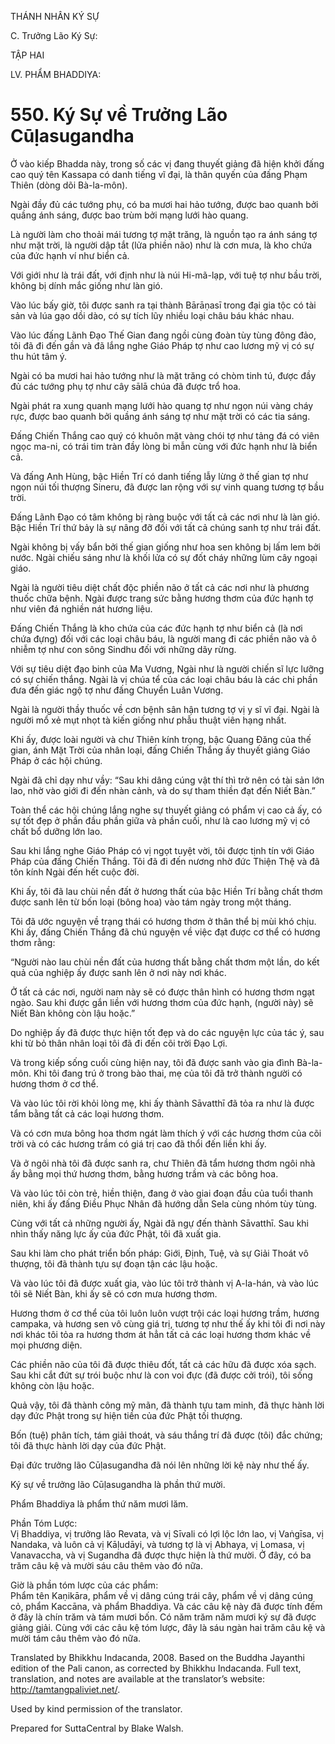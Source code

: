 THÁNH NHÂN KÝ SỰ

C. Trưởng Lão Ký Sự:

TẬP HAI

LV. PHẨM BHADDIYA:

# 550\. Ký Sự về Trưởng Lão Cūḷasugandha

Ở vào kiếp Bhadda này, trong số các vị đang thuyết giảng đã hiện khởi đấng cao quý tên Kassapa có danh tiếng vĩ đại, là thân quyến của đấng Phạm Thiên (dòng dõi Bà-la-môn).

Ngài đầy đủ các tướng phụ, có ba mươi hai hảo tướng, được bao quanh bởi quầng ánh sáng, được bao trùm bởi mạng lưới hào quang.

Là người làm cho thoải mái tương tợ mặt trăng, là nguồn tạo ra ánh sáng tợ như mặt trời, là người dập tắt (lửa phiền não) như là cơn mưa, là kho chứa của đức hạnh ví như biển cả.

Với giới như là trái đất, với định như là núi Hi-mã-lạp, với tuệ tợ như bầu trời, không bị dính mắc giống như làn gió.

Vào lúc bấy giờ, tôi được sanh ra tại thành Bārāṇasī trong đại gia tộc có tài sản và lúa gạo dồi dào, có sự tích lũy nhiều loại châu báu khác nhau.

Vào lúc đấng Lãnh Đạo Thế Gian đang ngồi cùng đoàn tùy tùng đông đảo, tôi đã đi đến gần và đã lắng nghe Giáo Pháp tợ như cao lương mỹ vị có sự thu hút tâm ý.

Ngài có ba mươi hai hảo tướng như là mặt trăng có chòm tinh tú, được đầy đủ các tướng phụ tợ như cây sālā chúa đã được trổ hoa.

Ngài phát ra xung quanh mạng lưới hào quang tợ như ngọn núi vàng cháy rực, được bao quanh bởi quầng ánh sáng tợ như mặt trời có các tia sáng.

Đấng Chiến Thắng cao quý có khuôn mặt vàng chói tợ như tảng đá có viên ngọc ma-ni, có trái tim tràn đầy lòng bi mẫn cùng với đức hạnh như là biển cả.

Và đấng Anh Hùng, bậc Hiền Trí có danh tiếng lẫy lừng ở thế gian tợ như ngọn núi tối thượng Sineru, đã được lan rộng với sự vinh quang tương tợ bầu trời.

Đấng Lãnh Đạo có tâm không bị ràng buộc với tất cả các nơi như là làn gió. Bậc Hiền Trí thứ bảy là sự nâng đỡ đối với tất cả chúng sanh tợ như trái đất.

Ngài không bị vấy bẩn bởi thế gian giống như hoa sen không bị lấm lem bởi nước. Ngài chiếu sáng như là khối lửa có sự đốt cháy những lùm cây ngoại giáo.

Ngài là người tiêu diệt chất độc phiền não ở tất cả các nơi như là phương thuốc chữa bệnh. Ngài được trang sức bằng hương thơm của đức hạnh tợ như viên đá nghiền nát hương liệu.

Đấng Chiến Thắng là kho chứa của các đức hạnh tợ như biển cả (là nơi chứa đựng) đối với các loại châu báu, là người mang đi các phiền não và ô nhiễm tợ như con sông Sindhu đối với những dãy rừng.

Với sự tiêu diệt đạo binh của Ma Vương, Ngài như là người chiến sĩ lực lưỡng có sự chiến thắng. Ngài là vị chúa tể của các loại châu báu là các chi phần đưa đến giác ngộ tợ như đấng Chuyển Luân Vương.

Ngài là người thầy thuốc về cơn bệnh sân hận tương tợ vị y sĩ vĩ đại. Ngài là người mổ xẻ mụt nhọt tà kiến giống như phẫu thuật viên hạng nhất.

Khi ấy, được loài người và chư Thiên kính trọng, bậc Quang Đăng của thế gian, ánh Mặt Trời của nhân loại, đấng Chiến Thắng ấy thuyết giảng Giáo Pháp ở các hội chúng.

Ngài đã chỉ dạy như vầy: “Sau khi dâng cúng vật thí thì trở nên có tài sản lớn lao, nhờ vào giới đi đến nhàn cảnh, và do sự tham thiền đạt đến Niết Bàn.”

Toàn thể các hội chúng lắng nghe sự thuyết giảng có phẩm vị cao cả ấy, có sự tốt đẹp ở phần đầu phần giữa và phần cuối, như là cao lương mỹ vị có chất bổ dưỡng lớn lao.

Sau khi lắng nghe Giáo Pháp có vị ngọt tuyệt vời, tôi được tịnh tín với Giáo Pháp của đấng Chiến Thắng. Tôi đã đi đến nương nhờ đức Thiện Thệ và đã tôn kính Ngài đến hết cuộc đời.

Khi ấy, tôi đã lau chùi nền đất ở hương thất của bậc Hiền Trí bằng chất thơm được sanh lên từ bốn loại (bông hoa) vào tám ngày trong một tháng.

Tôi đã ước nguyện về trạng thái có hương thơm ở thân thể bị mùi khó chịu. Khi ấy, đấng Chiến Thắng đã chú nguyện về việc đạt được cơ thể có hương thơm rằng:

“Người nào lau chùi nền đất của hương thất bằng chất thơm một lần, do kết quả của nghiệp ấy được sanh lên ở nơi này nơi khác.

Ở tất cả các nơi, người nam này sẽ có được thân hình có hương thơm ngạt ngào. Sau khi được gắn liền với hương thơm của đức hạnh, (người này) sẽ Niết Bàn không còn lậu hoặc.”

Do nghiệp ấy đã được thực hiện tốt đẹp và do các nguyện lực của tác ý, sau khi từ bỏ thân nhân loại tôi đã đi đến cõi trời Đạo Lợi.

Và trong kiếp sống cuối cùng hiện nay, tôi đã được sanh vào gia đình Bà-la-môn. Khi tôi đang trú ở trong bào thai, mẹ của tôi đã trở thành người có hương thơm ở cơ thể.

Và vào lúc tôi rời khỏi lòng mẹ, khi ấy thành Sāvatthī đã tỏa ra như là được tẩm bằng tất cả các loại hương thơm.

Và có cơn mưa bông hoa thơm ngát làm thích ý với các hương thơm của cõi trời và có các hương trầm có giá trị cao đã thổi đến liền khi ấy.

Và ở ngôi nhà tôi đã được sanh ra, chư Thiên đã tẩm hương thơm ngôi nhà ấy bằng mọi thứ hương thơm, bằng hương trầm và các bông hoa.

Và vào lúc tôi còn trẻ, hiền thiện, đang ở vào giai đoạn đầu của tuổi thanh niên, khi ấy đấng Điều Phục Nhân đã hướng dẫn Sela cùng nhóm tùy tùng.

Cùng với tất cả những người ấy, Ngài đã ngự đến thành Sāvatthī. Sau khi nhìn thấy năng lực ấy của đức Phật, tôi đã xuất gia.

Sau khi làm cho phát triển bốn pháp: Giới, Định, Tuệ, và sự Giải Thoát vô thượng, tôi đã thành tựu sự đoạn tận các lậu hoặc.

Và vào lúc tôi đã được xuất gia, vào lúc tôi trở thành vị A-la-hán, và vào lúc tôi sẽ Niết Bàn, khi ấy sẽ có cơn mưa hương thơm.

Hương thơm ở cơ thể của tôi luôn luôn vượt trội các loại hương trầm, hương campaka, và hương sen vô cùng giá trị, tương tợ như thế ấy khi tôi đi nơi này nơi khác tôi tỏa ra hương thơm át hẳn tất cả các loại hương thơm khác về mọi phương diện.

Các phiền não của tôi đã được thiêu đốt, tất cả các hữu đã được xóa sạch. Sau khi cắt đứt sự trói buộc như là con voi đực (đã được cởi trói), tôi sống không còn lậu hoặc.

Quả vậy, tôi đã thành công mỹ mãn, đã thành tựu tam minh, đã thực hành lời dạy đức Phật trong sự hiện tiền của đức Phật tối thượng.

Bốn (tuệ) phân tích, tám giải thoát, và sáu thắng trí đã được (tôi) đắc chứng; tôi đã thực hành lời dạy của đức Phật.

Đại đức trưởng lão Cūḷasugandha đã nói lên những lời kệ này như thế ấy.

Ký sự về trưởng lão Cūḷasugandha là phần thứ mười.

Phẩm Bhaddiya là phẩm thứ năm mươi lăm.

Phần Tóm Lược:  
Vị Bhaddiya, vị trưởng lão Revata, và vị Sīvali có lợi lộc lớn lao, vị Vaṅgīsa, vị Nandaka, và luôn cả vị Kāḷudāyi, và tương tợ là vị Abhaya, vị Lomasa, vị Vanavaccha, và vị Sugandha đã được thực hiện là thứ mười. Ở đây, có ba trăm câu kệ và mười sáu câu thêm vào đó nữa.

Giờ là phần tóm lược của các phẩm:  
Phẩm tên Kaṇikāra, phẩm về vị dâng cúng trái cây, phẩm về vị dâng cúng cỏ, phẩm Kaccāna, và phẩm Bhaddiya. Và các câu kệ này đã được tính đếm ở đây là chín trăm và tám mươi bốn. Có năm trăm năm mươi ký sự đã được giảng giải. Cùng với các câu kệ tóm lược, đây là sáu ngàn hai trăm câu kệ và mười tám câu thêm vào đó nữa.

Translated by Bhikkhu Indacanda, 2008. Based on the Buddha Jayanthi edition of the Pali canon, as corrected by Bhikkhu Indacanda. Full text, translation, and notes are available at the translator’s website: http://tamtangpaliviet.net/.

Used by kind permission of the translator.

Prepared for SuttaCentral by Blake Walsh.